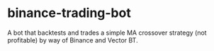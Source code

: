 # binance-trading-bot
A bot that backtests and trades a simple MA crossover strategy (not profitable) by way of Binance and Vector BT.
